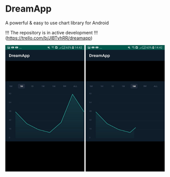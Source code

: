 # DreamApp

A powerful & easy to use chart library for Android 

!!! The repository is in active development !!!
(https://trello.com/b/JlBTvhRR/dreamapp)

<img src="https://github.com/Meirlen/DreamApp/blob/master/screenshots/screen_two.jpg" alt="alt text" width="250" height="400r">
<img src="https://github.com/Meirlen/DreamApp/blob/master/screenshots/screen_one.jpg" alt="alt text" width="250" height="400r">
